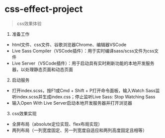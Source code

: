 # css-effect-project

> css效果体验

1. 准备工作
- html文件、css文件、谷歌浏览器Chrome、编辑器VSCode
- Live Sass Compiler（VSCode插件）：用于实时编译sass/scss文件为css文件
- Live Server（VSCode插件）：用于启动具有实时刷新功能的本地开发服务器，以处理静态页面和动态页面

2. 启动服务
- 打开index.scss，按F1或Cmd + Shift + P打开命令面板，输入Watch Sass监听index.scss并生成index.css；停止监听Live Sass: Stop Watching Sass
- 输入Open With Live Server启动本地开发服务器并打开浏览器

3. css效果实现
- 全屏布局（absolute定位实现、flex布局实现）
- 两列布局（一列宽度固定、另一列宽度自适应和两列高度固定且相等）